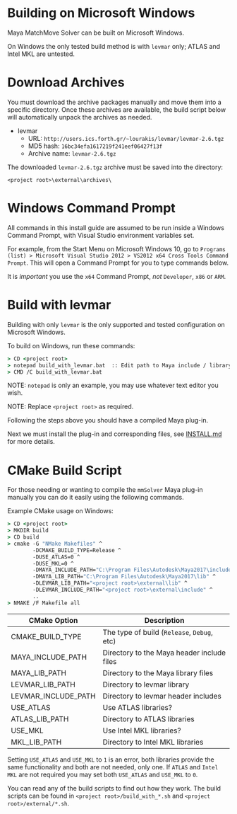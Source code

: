 # Building on Microsoft Windows

Maya MatchMove Solver can be built on Microsoft Windows.

On Windows the only tested build method is with `levmar` only; ATLAS
and Intel MKL are untested.

# Download Archives

You must download the archive packages manually and move them into a
specific directory. Once these archives are available, the build
script below will automatically unpack the archives as needed.

- levmar
  - URL: `http://users.ics.forth.gr/~lourakis/levmar/levmar-2.6.tgz`
  - MD5 hash: `16bc34efa1617219f241eef06427f13f`
  - Archive name: `levmar-2.6.tgz`

The downloaded `levmar-2.6.tgz` archive must be saved into the directory:

```
<project root>\external\archives\
```

# Windows Command Prompt

All commands in this install guide are assumed to be run
inside a Windows Command Prompt, with Visual Studio environment
variables set.

For example, from the Start Menu on Microsoft Windows 10, go to
`Programs (list) > Microsoft Visual Studio 2012 > VS2012 x64 Cross Tools Command Prompt`.
This will open a Command Prompt for you to type commands below.

It is *important* you use the `x64` Command Prompt, *not*
`Developer`, `x86` or `ARM`.

# Build with levmar

Building with only `levmar` is the only supported and tested configuration
on Microsoft Windows.

To build on Windows, run these commands:
```cmd
> CD <project root>
> notepad build_with_levmar.bat  :: Edit path to Maya include / library
> CMD /C build_with_levmar.bat
```

NOTE: `notepad` is only an example, you may use whatever text
editor you wish.

NOTE: Replace ``<project root>`` as required.

Following the steps above you should have a compiled Maya plug-in.

Next we must install the plug-in and corresponding files, see
[INSTALL.md](https://github.com/david-cattermole/mayaMatchMoveSolver/blob/master/INSTALL.md)
 for more details.

# CMake Build Script

For those needing or wanting to compile the ``mmSolver`` Maya plug-in
manually you can do it easily using the following commands.

Example CMake usage on Windows:
```cmd
> CD <project root>
> MKDIR build
> CD build
> cmake -G "NMake Makefiles" ^
        -DCMAKE_BUILD_TYPE=Release ^
        -DUSE_ATLAS=0 ^
        -DUSE_MKL=0 ^
        -DMAYA_INCLUDE_PATH="C:\Program Files\Autodesk\Maya2017\include" ^
        -DMAYA_LIB_PATH="C:\Program Files\Autodesk\Maya2017\lib" ^
        -DLEVMAR_LIB_PATH="<project root>\external\lib" ^
        -DLEVMAR_INCLUDE_PATH="<project root>\external\include" ^
        ..
> NMAKE /F Makefile all
```

| CMake Option         | Description                                 |
| -------------------- | ------------------------------------------- |
| CMAKE_BUILD_TYPE     | The type of build (`Release`, `Debug`, etc) |
| MAYA_INCLUDE_PATH    | Directory to the Maya header include files  |
| MAYA_LIB_PATH        | Directory to the Maya library files         |
| LEVMAR_LIB_PATH      | Directory to levmar library                 |
| LEVMAR_INCLUDE_PATH  | Directory to levmar header includes         |
| USE_ATLAS            | Use ATLAS libraries?                        |
| ATLAS_LIB_PATH       | Directory to ATLAS libraries                |
| USE_MKL              | Use Intel MKL libraries?                    |
| MKL_LIB_PATH         | Directory to Intel MKL libraries            |

Setting ``USE_ATLAS`` and ``USE_MKL`` to ``1`` is an error, both
libraries provide the same functionality and both are not needed,
only one. If `ATLAS` and `Intel MKL` are not required you may set both
``USE_ATLAS`` and ``USE_MKL`` to ``0``.

You can read any of the build scripts to find out how they work.
The build scripts can be found in `<project root>/build_with_*.sh`
and `<project root>/external/*.sh`.

